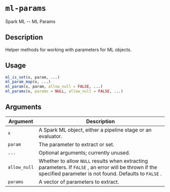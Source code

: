 # `ml-params`

Spark ML -- ML Params


## Description

Helper methods for working with parameters for ML objects.


## Usage

```r
ml_is_set(x, param, ...)
ml_param_map(x, ...)
ml_param(x, param, allow_null = FALSE, ...)
ml_params(x, params = NULL, allow_null = FALSE, ...)
```


## Arguments

Argument      |Description
------------- |----------------
`x`     |     A Spark ML object, either a pipeline stage or an evaluator.
`param`     |     The parameter to extract or set.
`...`     |     Optional arguments; currently unused.
`allow_null`     |     Whether to allow `NULL` results when extracting parameters. If `FALSE` , an error will be thrown if the specified parameter is not found. Defaults to `FALSE` .
`params`     |     A vector of parameters to extract.


